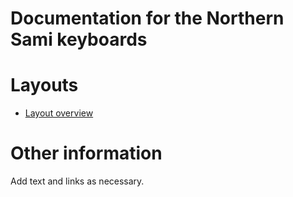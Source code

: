 # Documentation for the Northern Sami keyboards

# Layouts

-   [Layout overview](layout.html)

# Other information

Add text and links as necessary.
